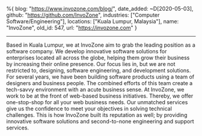 %{
  blog: "https://www.invozone.com/blog/",
  date_added: ~D[2020-05-03],
  github: "https://github.com/InvoZone",
  industries: ["Computer Software/Engineering"],
  locations: ["Kuala Lumpur, Malaysia"],
  name: "InvoZone",
  old_id: 547,
  url: "https://invozone.com"
}

---

Based in Kuala Lumpur, we at InvoZone aim to grab the leading position as a software company. We develop innovative software solutions for enterprises located all across the globe, helping them grow their business by increasing their online presence. Our focus lies in, but we are not restricted to, designing, software engineering, and development solutions.
For several years, we have been building software products using a team of designers and business people. The combined efforts of this team create a tech-savvy environment with an acute business sense. At InvoZone, we work to be at the front of web-based business initiatives. Thereby, we offer one-stop-shop for all your web business needs.
Our unmatched services give us the confidence to meet your objectives in solving technical challenges. This is how InvoZone built its reputation as well; by providing innovative software solutions and second-to-none engineering and support services.

